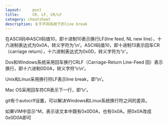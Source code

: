 ```yaml
---
layout:     post
title:      CR, LF, CR/LF
category: cheatsheet
description: 关于不同系统下的line break
---
```


在ASCII码中ASCII码值10，即十进制10表示换行LF(line feed, NL new line），十六进制表达式为0x0A，转义字符为‘\n’。ASCII码值10，即十进制13表示回车CR（carriage return），十六进制表达式为0x0D，转义字符为‘\r’。

Dos和Windows系统采用回车换行CRLF（Carriage-Return Line-Feed 回）表示换行，即十六进制0D0A，转义字符‘\r\n’。

Unix和Linux采用换行符LF表示line break，即‘\n’。

Mac OS采用回车符CR表示下一行，即‘\r’。

git有个autocrlf设置，可以解决Windows和Linux系统换行符之间的差异。

如果VIM中显示^M，表示该文本中既有0x0D0A，也有0x0A。把0x0A改成0x0D0A即可

